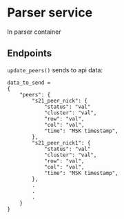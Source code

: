 # Parser service

In parser container

## Endpoints

`update_peers()` sends to api data:

```
data_to_send =
{
	"peers": { 
		"s21_peer_nick": {
			"status": "val"
			"cluster": "val",
			"row": "val",
			"col": "val",
			"time": "MSK timestamp",
		},
		"s21_peer_nick1": {
			"status": "val"
			"cluster": "val",
			"row": "val",
			"col": "val",
			"time": "MSK timestamp",
		},
		.
		.	
		.
	}
}
```